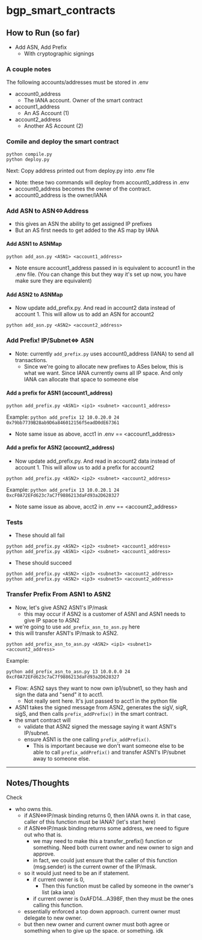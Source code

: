 # bgp_smart_contracts

## How to Run (so far)
- Add ASN, Add Prefix
    - With cryptographic signings

### A couple notes
The following accounts/addresses must be stored in .env
- account0_address 
    - The IANA account. Owner of the smart contract
- account1_address 
    - An AS Account (1)
- account2_address
    - Another AS Account (2)

### Comile and deploy the smart contract
```
python compile.py 
python deploy.py 
```
Next: Copy address printed out from deploy.py into .env file

- Note: these two commands will deploy from account0_address in .env
- account0_address becomes the owner of the contract. 
- account0_address is the owner/IANA


### Add ASN to ASN<=>Address 
- this gives an ASN the ability to get assigned IP prefixes
- But an AS first needs to get added to the AS map by IANA

#### Add ASN1 to ASNMap
```
python add_asn.py <ASN1> <account1_address>
```
- Note ensure account1_address passed in is equivalent to account1 in the .env file. (You can change this but they way it's set up now, you have make sure they are equivalent)

#### Add ASN2 to ASNMap
- Now update add_prefix.py. And read in account2 data instead of account 1. This will allow us to add an ASN for account2
```
python add_asn.py <ASN2> <account2_address>
```

### Add Prefix! IP/Subnet<=> ASN
- Note: currently `add_prefix.py` uses account0_address (IANA) to send all transactions.
    - Since we're going to allocate new prefixes to ASes below, this is what we want. Since IANA currently owns all IP space. And only IANA can allocate that space to someone else

#### Add a prefix for ASN1 (account1_address)
```
python add_prefix.py <ASN1> <ip1> <subnet> <account1_address>
```
Example: 
```python add_prefix 12 10.0.20.0 24 0x79bb7739B28ab9D6a846012156f5eadD0dE67361```
- Note same issue as above, acct1 in .env == <account1_address>

#### Add a prefix for ASN2 (account2_address)
- Now update add_prefix.py. And read in account2 data instead of account 1. This will allow us to add a prefix for account2
```
python add_prefix.py <ASN2> <ip2> <subnet> <account2_address>
```
Example: 
```python add_prefix 13 10.0.20.1 24 0xcF0A72EFd623c7aC7f9886213daFd93a2D628327```
- Note same issue as above, acct2 in .env == <account2_address>


### Tests
- These should all fail
```
python add_prefix.py <ASN2> <ip2> <subnet> <account1_address>
python add_prefix.py <ASN1> <ip2> <subnet> <account1_address>
```

- These should succeed
```
python add_prefix.py <ASN2> <ip3> <subnet3> <account2_address>
python add_prefix.py <ASN2> <ip3> <subnet5> <account2_address>
```

### Transfer Prefix From ASN1 to ASN2
- Now, let's give ASN2 ASN1's IP/mask
    - this may occur if ASN2 is a customer of ASN1 and ASN1 needs to give IP space to ASN2
- we're going to use `add_prefix_asn_to_asn.py` here
- this will transfer ASN1's IP/mask to ASN2. 

```
python add_prefix_asn_to_asn.py <ASN2> <ip1> <subnet1> <account2_address>
```
Example:
```
python add_prefix_asn_to_asn.py 13 10.0.0.0 24 0xcF0A72EFd623c7aC7f9886213daFd93a2D628327
```
- Flow: ASN2 says they want to now own ip1/subnet1, so they hash and sign the data and "send" it to acct1.
    - Not really sent here. It's just passed to acct1 in the python file
- ASN1 takes the signed message from ASN2, generates the sigV, sigR, sigS, and then calls `prefix_addPrefix()` in the smart contract.
- the smart contract will 
    - validate that ASN2 signed the message saying it want ASN1's IP/subnet. 
    - ensure ASN1 is the one calling `prefix_addPrefix()`.
        - This is important because we don't want someone else to be able to call `prefix_addPrefix()` and transfer ASN1's IP/subnet away to someone else.

------------------------------------------

## Notes/Thoughts
Check
- who owns this. 
    - if ASN<=>IP/mask binding returns 0, then IANA owns it. in that case, caller of this function must be IANA? (let's start here)
    - if ASN<=>IP/mask binding returns some address, we need to figure out who that is.
        - we may need to make this a transfer_prefix() function or something. Need both current owner and new owner to sign and approve.
        - in fact, we could just ensure that the caller of this function (msg.sender) is the current owner of the IP/mask.
    - so it would just need to be an if statement. 
        - if current owner is 0,
            - Then this function must be called by someone in the owner's list (aka iana)
        - if current owner is 0xAFD14...A398F, then they must be the ones calling this function. 
    - essentially enforced a top down approach. current owner must delegate to new owner. 
    - but then new owner and current owner must both agree or something when to give up the space. or something. idk